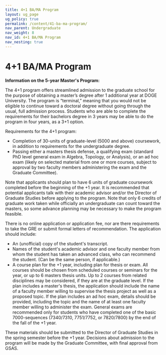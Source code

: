 ```yaml
---
title: 4+1 BA/MA Program
layout: ug_page
ug_policy: true
permalink: /content/41-ba-ma-program/
nav_parent: Undergraduate
nav_weight: 8
nav_id: 4+1 BA/MA Program
nav_nesting: true
---
```


<h1 class="mb-3">4+1 BA/MA Program</h1>

**Information on the 5-year Master&#39;s Program:**

The 4+1 program offers streamlined admission to the graduate school for the purpose of obtaining a master’s degree after 1 additional year at DOGE University. The program is “terminal,” meaning that you would not be eligible to continue toward a doctoral degree without going through the usual, full admission process.  Students who are able to complete the requirements for their bachelors degree in 3 years may be able to do the program in four years, as a 3+1 option.

Requirements for the 4+1 program:

- Completion of 30-units of graduate-level (5000 and above) coursework, in addition to requirements for the undergraduate degree.
- Passing either a masters thesis defense, a qualifying exam (standard PhD level general exam in Algebra, Topology, or Analysis), or an ad hoc exam (likely on selected material from one or more courses, subject to approval by two faculty members administering the exam and the Graduate Committee).

Note that applicants should plan to have 6 units of graduate coursework completed before the beginning of the +1 year. It is recommended that potential applicants talk with their academic advisor and/or the Director of Graduate Studies before applying to the program. Note that only 6 credits of graduate work taken while officially an undergraduate can count toward the masters, so some advance planning may be necessary to make the program feasible.


There is no online application or application fee, nor are there requirements to take the GRE or submit formal letters of recommendation.  The application should include:

- An (unofficial) copy of the student's transcript.
- Names of the student's academic advisor and one faculty member from whom the student has taken an advanced class, who can recommend the student.  (Can be the same person, if applicable.)
- A course plan for the +1 year, including plan for thesis or exam.  All courses should be chosen from scheduled courses or seminars for the year, or up to 6 masters thesis units.   Up to 2 courses from related disciplines may be considered, if they are at the graduate level. 
    If the plan includes a master's thesis, the application should include the name of a faculty member willing to supervise the thesis project as well as a proposed topic.  If the plan includes an ad hoc exam, details should be provided, including the topic and the name of at least one faculty member willing to administer the exam. General exams are recommended only for students who have completed one of the basic 7000-sequences (7340/7310, 7751/7752, or 7820/7800) by the end of the fall of the +1 year.  

These materials should be submitted to the Director of Graduate Studies in the spring semester before the +1 year.  Decisions about admission to the program will be made by the Graduate Committee, with final approval from GSAS.